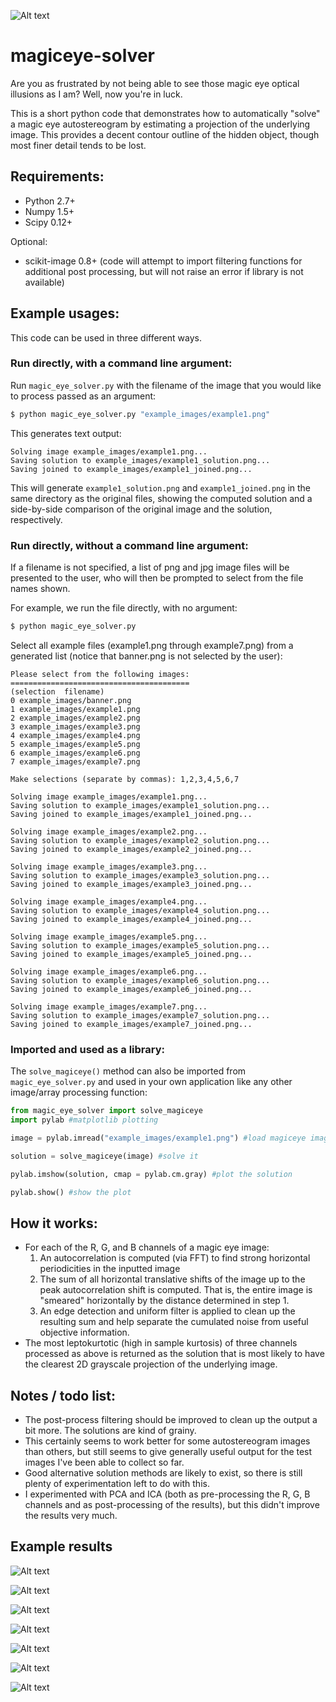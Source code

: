 ![Alt text](http://i.imgur.com/AUmpOSr.png "Example" )

# magiceye-solver
Are you as frustrated by not being able to see those magic eye optical illusions as I am? Well, now you're in luck.

This is a  short python code that demonstrates how to automatically "solve" a magic eye autostereogram by estimating a 
projection of the underlying image. This provides a decent contour outline of the hidden object, though most finer detail
tends to be lost.

Requirements:
---------------

- Python 2.7+
- Numpy 1.5+
- Scipy 0.12+

Optional:

- scikit-image 0.8+ (code will attempt to import filtering functions for additional post processing, but will not raise an error if 
library is not available)

Example usages:
----------
This code can be used in three different ways.
### Run directly, with a command line argument:

Run `magic_eye_solver.py` with the filename of the image that you would like to
process passed as an argument:

```bash
$ python magic_eye_solver.py "example_images/example1.png"
```
This generates text output:
```
Solving image example_images/example1.png...
Saving solution to example_images/example1_solution.png...
Saving joined to example_images/example1_joined.png...
```

This will generate `example1_solution.png` and `example1_joined.png` in the same
directory as the original files, showing the computed solution and a side-by-side
comparison of the original image and the solution, respectively.

### Run directly, without a command line argument:
If a filename is not specified, a list of png and jpg image files will be presented
to the user, who will then be prompted to select from the file names shown.

For example, we run the file directly, with no argument:
```bash
$ python magic_eye_solver.py
```
Select all example files (example1.png through example7.png) from a generated list (notice that banner.png is not 
selected by the user):
```
Please select from the following images:
========================================
(selection  filename)
0 example_images/banner.png
1 example_images/example1.png
2 example_images/example2.png
3 example_images/example3.png
4 example_images/example4.png
5 example_images/example5.png
6 example_images/example6.png
7 example_images/example7.png

Make selections (separate by commas): 1,2,3,4,5,6,7

Solving image example_images/example1.png...
Saving solution to example_images/example1_solution.png...
Saving joined to example_images/example1_joined.png...

Solving image example_images/example2.png...
Saving solution to example_images/example2_solution.png...
Saving joined to example_images/example2_joined.png...

Solving image example_images/example3.png...
Saving solution to example_images/example3_solution.png...
Saving joined to example_images/example3_joined.png...

Solving image example_images/example4.png...
Saving solution to example_images/example4_solution.png...
Saving joined to example_images/example4_joined.png...

Solving image example_images/example5.png...
Saving solution to example_images/example5_solution.png...
Saving joined to example_images/example5_joined.png...

Solving image example_images/example6.png...
Saving solution to example_images/example6_solution.png...
Saving joined to example_images/example6_joined.png...

Solving image example_images/example7.png...
Saving solution to example_images/example7_solution.png...
Saving joined to example_images/example7_joined.png...
```

### Imported and used as a library:
The `solve_magiceye()` method can also be imported from `magic_eye_solver.py` and
used in your own application like any other image/array processing function:

```python
from magic_eye_solver import solve_magiceye
import pylab #matplotlib plotting

image = pylab.imread("example_images/example1.png") #load magiceye image

solution = solve_magiceye(image) #solve it

pylab.imshow(solution, cmap = pylab.cm.gray) #plot the solution

pylab.show() #show the plot

```

How it works:
-------------
- For each of the R, G, and B channels of a magic eye image:
    1. An autocorrelation is computed (via FFT) to find strong horizontal periodicities in the inputted image
    2. The sum of all horizontal translative shifts of the image up to the peak autocorrelation
    shift is computed. That is, the entire image is "smeared" horizontally by the distance determined in step 1.
    3. An edge detection and uniform filter is applied to clean up the resulting sum and help separate the cumulated noise 
from useful objective information. 
- The most leptokurtotic (high in sample kurtosis) of three channels processed as above is returned as the solution
that is most likely to have the clearest 2D grayscale projection of the underlying image. 

Notes / todo list:
---------
- The post-process filtering should be improved to clean up the output a bit more. The solutions are kind of grainy.
- This certainly seems to work better for some autostereogram images than others, but still seems to give generally
useful output for the test images I've been able to collect so far.
- Good alternative solution methods are likely to exist, so there is still plenty of
experimentation left to do with this. 
- I experimented with PCA and ICA (both as pre-processing the R, G, B channels and as post-processing of the results), 
but this didn't improve the results very much.

Example results
----------------

![Alt text](http://i.imgur.com/AUmpOSr.png "Solution 1")

![Alt text](http://i.imgur.com/77qq4xY.jpg "Solution 2")

![Alt text](http://i.imgur.com/WZVGvkX.jpg "Solution 3")

![Alt text](http://i.imgur.com/3H9zeCJ.jpg "Solution 4")

![Alt text](http://i.imgur.com/Xru4K0v.jpg "Solution 5")

![Alt text](http://i.imgur.com/fAuwqXZ.jpg "Solution 6")

![Alt text](http://i.imgur.com/WmVzQdv.jpg "Solution 7")
